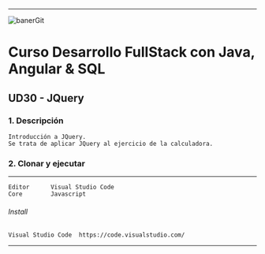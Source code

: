 ***
![banerGit](https://user-images.githubusercontent.com/22893383/107159880-121e0b80-6993-11eb-92e3-1efd1d8f4dba.PNG)

# Curso Desarrollo FullStack con Java, Angular & SQL

## UD30 - JQuery


### 1. Descripción
```
Introducción a JQuery.
Se trata de aplicar JQuery al ejercicio de la calculadora.
``` 

### 2. Clonar y ejecutar
***
```
Editor      Visual Studio Code
Core        Javascript           
```

###### Install
```
Visual Studio Code	https://code.visualstudio.com/       
```

***

